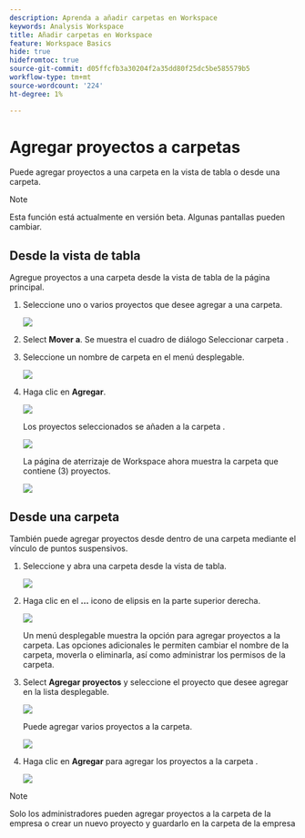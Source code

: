 ```yaml
---
description: Aprenda a añadir carpetas en Workspace
keywords: Analysis Workspace
title: Añadir carpetas en Workspace
feature: Workspace Basics
hide: true
hidefromtoc: true
source-git-commit: d05ffcfb3a30204f2a35dd80f25dc5be585579b5
workflow-type: tm+mt
source-wordcount: '224'
ht-degree: 1%

---
```



# Agregar proyectos a carpetas

Puede agregar proyectos a una carpeta en la vista de tabla o desde una carpeta.

>[!NOTE]
>
>Esta función está actualmente en versión beta. Algunas pantallas pueden cambiar.

## Desde la vista de tabla

Agregue proyectos a una carpeta desde la vista de tabla de la página principal.

1. Seleccione uno o varios proyectos que desee agregar a una carpeta.

   ![](/help/analyze/analysis-workspace/build-workspace-project/assets/move-tv-selected.png)

1. Select **Mover a**. Se muestra el cuadro de diálogo Seleccionar carpeta .

1. Seleccione un nombre de carpeta en el menú desplegable.

   ![](/help/analyze/analysis-workspace/build-workspace-project/assets/move-select-folder.png)

1. Haga clic en **Agregar**.

   ![](/help/analyze/analysis-workspace/build-workspace-project/assets/move-add.png)

   Los proyectos seleccionados se añaden a la carpeta .

   ![](/help/analyze/analysis-workspace/build-workspace-project/assets/move-projects-added.png)

   La página de aterrizaje de Workspace ahora muestra la carpeta que contiene (3) proyectos.

   ![](/help/analyze/analysis-workspace/build-workspace-project/assets/move-folders-updated.png)

## Desde una carpeta

También puede agregar proyectos desde dentro de una carpeta mediante el vínculo de puntos suspensivos.

1. Seleccione y abra una carpeta desde la vista de tabla.

   ![](/help/analyze/analysis-workspace/build-workspace-project/assets/move-open-folder.png)

1. Haga clic en el **...** icono de elipsis en la parte superior derecha.

   ![](/help/analyze/analysis-workspace/build-workspace-project/assets/add-projects-elipsis.png)

   Un menú desplegable muestra la opción para agregar proyectos a la carpeta. Las opciones adicionales le permiten cambiar el nombre de la carpeta, moverla o eliminarla, así como administrar los permisos de la carpeta.

1. Select **Agregar proyectos** y seleccione el proyecto que desee agregar en la lista desplegable.

   ![](/help/analyze/analysis-workspace/build-workspace-project/assets/select-add-projects.png)

   Puede agregar varios proyectos a la carpeta.

   ![](/help/analyze/analysis-workspace/build-workspace-project/assets/move-add-multiple-projects.png)

1. Haga clic en **Agregar** para agregar los proyectos a la carpeta .

   ![](/help/analyze/analysis-workspace/build-workspace-project/assets/move-added-items.png)


>[!NOTE]
>
>Solo los administradores pueden agregar proyectos a la carpeta de la empresa o crear un nuevo proyecto y guardarlo en la carpeta de la empresa
